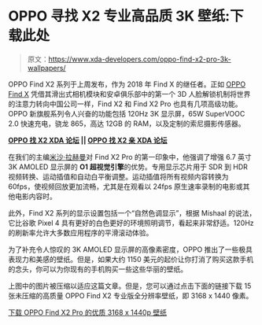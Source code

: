 # OPPO 寻找 X2 专业高品质 3K 壁纸:下载此处

> 原文：<https://www.xda-developers.com/oppo-find-x2-pro-3k-wallpapers/>

OPPO Find X2 系列于上周发布，作为 2018 年 Find X 的继任者。正如 [OPPO Find X](https://www.xda-developers.com/oppo-find-x-pop-up-camera/) 凭借其滑出式相机模块和安卓俱乐部中的第一个 3D 人脸解锁机制将世界的注意力转向中国公司一样，Find X2 和 Find X2 Pro 也具有几项高级功能。OPPO 新旗舰系列令人兴奋的功能包括 120Hz 3K 显示屏，65W SuperVOOC 2.0 快速充电，骁龙 865，高达 12GB 的 RAM，以及定制的索尼摄影传感器。

**[OPPO 找 X2 XDA 论坛](https://forum.xda-developers.com/oppo-find-x2) || [OPPO 找 X2 亲 XDA 论坛](https://forum.xda-developers.com/find-x2-pro)**

在我们的主编[米沙·拉赫曼](https://www.xda-developers.com/author/mishaalrahman/)对 Find X2 Pro 的第一印象中，他强调了增强 6.7 英寸 3K AMOLED 显示屏的 **O1 超视觉引擎**的优势。专用显示芯片用于 SDR 到 HDR 视频转换、运动插值和自动白平衡调整。运动插值将所有视频内容转换为 60fps，使视频回放更加流畅，尤其是在观看以 24fps 原生速率录制的电影或其他电影内容时。

此外，Find X2 系列的显示设置包括一个“自然色调显示”，根据 Mishaal 的说法，它比谷歌 Pixel 4 具有更好的白色更好的环境照明调节，看起来非常舒适。120Hz 的刷新率允许大多数应用程序的平滑滚动体验。

为了补充令人惊叹的 3K AMOLED 显示屏的高像素密度，OPPO 推出了一些极具表现力和美感的壁纸。但是，如果大约 1150 美元的起价让你打消了购买这款手机的念头，你可以为你现有的手机购买一些这些华丽的壁纸。

上图中的图片被压缩以适应这篇文章。但是，您可以通过点击下面的链接下载 15 张未压缩的高质量 OPPO Find X2 专业版全分辨率壁纸，即 3168 x 1440 像素。

[下载 OPPO Find X2 Pro 的优质 3168 x 1440p 壁纸](https://www.androidfilehost.com/?fid=4349826312261739232)